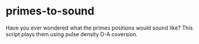 # primes-to-sound
Have you ever wondered what the primes positions would sound like? This script plays them using pulse density D-A coversion.
